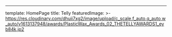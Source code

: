 ---
template: HomePage
title: Telly
featuredImage: >-
  https://res.cloudinary.com/dhuii7xg2/image/upload/c_scale,f_auto,q_auto,w_auto/v1613137948/awards/PlasticWax_Awards_02_THETELLYAWARDS1_eyb84k.jp2